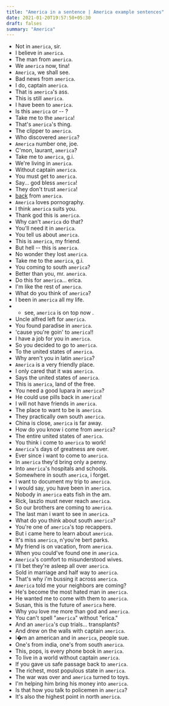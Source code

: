 ```yaml
---
title: "America in a sentence | America example sentences"
date: 2021-01-20T19:57:50+05:30
draft: falses
summary: "America"
---
```

- Not in `america`, sir.
- I believe in `america`.
- The man from `america`.
- We `america` now, tina!
- `America`, we shall see.
- Bad news from `america`.
- I do, captain `america`.
- That is `america`'s ass.
- This is still `america`.
- I have been to `america`.
- Is this `america` or -- ?
- Take me to the `america`!
- That's `america`'s thing.
- The clipper to `america`.
- Who discovered `america`?
- `America` number one, joe.
- C'mon, laurant, `america`?
- Take me to `america`, g.i.
- We're living in `america`.
- Without captain `america`.
- You must get to `america`.
- Say... god bless `america`!
- They don't trust `america`!
- <u>back</u> from `america`.
- `America` loves pornography.
- I think `america` suits you.
- Thank god this is `america`.
- Why can't `america` do that?
- You'll need it in `america`.
- You tell us about `america`.
- This is `america`, my friend.
- But hell -- this is `america`.
- No wonder they lost `america`.
- Take me to the `america`, g.i.
- You coming to south `america`?
- Better than you, mr. `america`.
- Do this for `america`... erica.
- I'm like the rest of `america`.
- What do you think of `america`?
- I been in `america` all my life.
- * see, `america` is on top now .
- Uncle alfred left for `america`.
- You found paradise in `america`.
- 'cause you're goin' to `america`!!
- I have a job for you in `america`.
- So you decided to go to `america`.
- To the united states of `america`.
- Why aren't you in latin `america`?
- `America` is a very friendly place.
- I only cared that it was `america`.
- Says the united states of `america`.
- This is `america`, land of the free.
- You need a good lupara in `america`?
- He could use pills back in `america`!
- I will not have friends in `america`.
- The place to want to be is `america`.
- They practically own south `america`.
- China is close, `america` is far away.
- How do you know i come from `america`?
- The entire united states of `america`.
- You think i come to `america` to work!
- `America`'s days of greatness are over.
- Ever since i want to come to `america`.
- In `america` they'd bring only a penny.
- Into `america`'s hospitals and schools.
- Somewhere in south `america`, i forget.
- I want to document my trip to `america`.
- I would say, you have been in `america`.
- Nobody in `america` eats fish in the am.
- Rick, laszlo must never reach `america`.
- So our brothers are coming to `america`.
- The last man i want to see in `america`.
- What do you think about south `america`?
- You're one of `america`'s top recappers.
- But i came here to learn about `america`.
- It's miss `america`, n'you're bert parks.
- My friend is on vacation, from `america`.
- When you could've found one in `america`.
- `America`'s comfort to misunderstood wives.
- I'll bet they're asleep all over `america`.
- Sold in marriage and half way to `america`.
- That's why i'm bussing it across `america`.
- `America` told me your neighbors are coming?
- He's become the most hated man in `america`.
- He wanted me to come with them to `america`.
- Susan, this is the future of `america` here.
- Why you love me more than god and `america`.
- You can't spell "`america`" without "erica."
- And an `america`'s cup trials... transplants?
- And drew on the walls with captain `america`.
- I�m an american and in `america`, people sue.
- One's from india, one's from south `america`.
- This, pops, is every phone book in `america`.
- To live in a world without captain `america`.
- If you gave us safe passage back to `america`.
- The richest, most populous state in `america`.
- The war was over and `america` turned to toys.
- I'm helping him bring his money into `america`.
- Is that how you talk to policemen in `america`?
- It's also the highest point in north `america`.
                 
